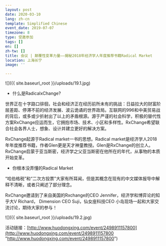 ```yaml
---
layout: post
date: 2020-03-10
lang: zh-cn
template: Simplified Chinese
event_date: 2019-07-07
timezone: 8
type: 受邀参加
tags: []
en: []
zh-tw: []
title: 会议 | 颠覆性变革力量——揭秘2018年经济学人年度推荐书籍Radical Market
location: 上海长宁
image: ''

---
```

![]({{ site.baseurl_root }}/uploads/19.1.jpg)

* 什么是RadicalxChange?

世界正在十字路口徘徊，社会和经济正在经历前所未有的挑战：日益拉大的财富阶层差距、停滞不前的经济发展、波云诡谲的世界政局。互联网的996和中美贸易战的背后，或多或少折射出了以上的矛盾根源。源于严谨的社会科学，积极的替代性方案RxChange应运而生，它拥抱市场、技术、小区和多样性。RxChange希望联合社会各界人士，想象、设计并建立更好的解决方案。

RxChange起源于Radical market一书的思想。Radical market是经济学人2018年年度推荐书籍，作者Glen更是天才神童教授。Glen是RxChange的创立人。RxChange启蒙于亚当斯密，经济学之父亚当斯密在他所在的年代，从事物的本质开始变革。

* 你根本没弄懂的Radical Market

“哈伯格税”和“二次方投票”大家有所耳闻，但是其概念在现有的中文媒体报导中解释不清晰，或者只阐述了部分理念。

RxChange邀请到了来自美国的Rxchange的CEO Jennifer，经济学和博弈论的知乎大V Richard， Dimension CEO Suji，仙女座科技CEO 小岛现场一起和大家交流讨论，期待大家的参与！

![]({{ site.baseurl_root }}/uploads/19.2.jpg)

活动链接：[http://www.huodongxing.com/event/2498911157800](http://www.huodongxing.com/event/2498911157800 "http://www.huodongxing.com/event/2498911157800")